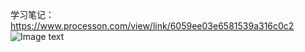 学习笔记：
https://www.processon.com/view/link/6059ee03e6581539a316c0c2
![Image text](https://www.processon.com/view/link/6059ee03e6581539a316c0c2)
